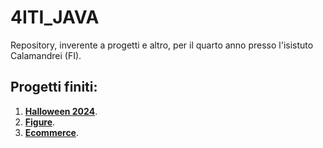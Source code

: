 # 4ITI_JAVA
 Repository, inverente a progetti e altro, per il quarto anno presso l'isistuto Calamandrei (FI).

 ## Progetti finiti:
 1. [**Halloween 2024**](progetti_java/progetto_halloween2024/).
 2. [**Figure**](progetti_java/progetto_figure_disegno/).
 3. [**Ecommerce**](progetti_java/progetto_ecommerce/).